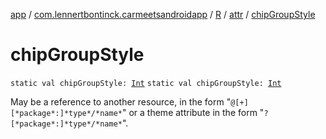 [app](../../../index.md) / [com.lennertbontinck.carmeetsandroidapp](../../index.md) / [R](../index.md) / [attr](index.md) / [chipGroupStyle](./chip-group-style.md)

# chipGroupStyle

`static val chipGroupStyle: `[`Int`](https://kotlinlang.org/api/latest/jvm/stdlib/kotlin/-int/index.html)
`static val chipGroupStyle: `[`Int`](https://kotlinlang.org/api/latest/jvm/stdlib/kotlin/-int/index.html)

May be a reference to another resource, in the form "`@[+][*package*:]*type*/*name*`" or a theme attribute in the form "`?[*package*:]*type*/*name*`".

